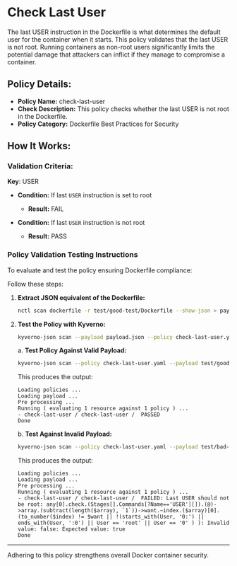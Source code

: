 # Check Last User

The last USER instruction in the Dockerfile is what determines the default user for the container when it starts. This policy validates that the last USER is not root. Running containers as non-root users significantly limits the potential damage that attackers can inflict if they manage to compromise a container.

## Policy Details:

- **Policy Name:** check-last-user
- **Check Description:** This policy checks whether the last USER is not root in the Dockerfile.
- **Policy Category:** Dockerfile Best Practices for Security

## How It Works:

### Validation Criteria:

**Key**: USER

- **Condition:** If last `USER` instruction is set to root
  - **Result:** FAIL

- **Condition:** If last `USER` instruction is not root
  - **Result:** PASS

### Policy Validation Testing Instructions

To evaluate and test the policy ensuring Dockerfile compliance:

Follow these steps:

1. **Extract JSON equivalent of the Dockerfile:**
    ```bash
    nctl scan dockerfile -r test/good-test/Dockerfile --show-json > payload.json
    ```

2. **Test the Policy with Kyverno:**
    ```bash
    kyverno-json scan --payload payload.json --policy check-last-user.yaml
    ```
    
    a. **Test Policy Against Valid Payload:**
    ```bash
    kyverno-json scan --policy check-last-user.yaml --payload test/good-test/good-payload.json
    ```

    This produces the output:
    ```
    Loading policies ...
    Loading payload ...
    Pre processing ...
    Running ( evaluating 1 resource against 1 policy ) ...
    - check-last-user / check-last-user /  PASSED
    Done
    ```

    b. **Test Against Invalid Payload:**
    ```bash
    kyverno-json scan --policy check-last-user.yaml --payload test/bad-test/bad-payload.json
    ```

    This produces the output:
    ```
    Loading policies ...
    Loading payload ...
    Pre processing ...
    Running ( evaluating 1 resource against 1 policy ) ...
    - check-last-user / check-last-user /  FAILED: Last USER should not be root: any[0].check.(Stages[].Commands[?Name=='USER'][]).(@)->array.(subtract(length($array), `1`))->want.~index.($array)[0].(to_number($index) != $want || !(starts_with(User, '0:') || ends_with(User, ':0') || User == 'root' || User == '0' ) ): Invalid value: false: Expected value: true
    Done
    ```

---

Adhering to this policy strengthens overall Docker container security.
